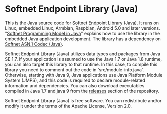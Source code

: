 # Softnet Endpoint Library (Java)

This is the Java source code for Softnet Endpoint Library (Java). It runs on Linux, embedded Linux, Armbian, Raspbian, Android 5.0 and later versions. "[Softnet Programming Model in Java](https://github.com/Softnet-Free/softnet-java)" explains how to use the library in the embedded Java application development. The library has a dependency on [Softnet ASN.1 Codec (Java)](https://github.com/softnet-free/asn1codec-java).  

Softnet Endpoint Library (Java) utilizes data types and packages from Java SE 1.7. If your application is assumed to use the Java 1.7 or Java 1.8 runtime, you can also target this library to that runtime. In this case, to compile this library you need to comment out the code in 'src/module-info.java'. Otherwise, starting with Java 9, Java applications use Java Platform Module System (JMPS), and this code is required to declare module-related information and dependencies. You can also download executables compiled in Java 1.7 and java 9 from the [releases](https://github.com/Softnet-Free/softnet-java/releases) section of the repository.

Softnet Endpoint Library (Java) is free software. You can redistribute and/or modify it under the terms of the Apache License, Version 2.0.
